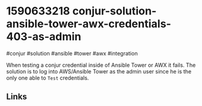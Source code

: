 # 1590633218 conjur-solution-ansible-tower-awx-credentials-403-as-admin
#conjur #solution #ansible #tower #awx #integration


When testing a conjur credential inside of Ansible Tower or AWX it fails.
The solution is to log into AWS/Ansible Tower as the admin user since he is the only one able to `Test` credentials.


## Links
